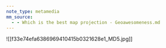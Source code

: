 ```yaml
---
note_type: metamedia
mm_source:
  - - Which is the best map projection - Geoawesomeness.md
---
```


![[f33e74efa6386969410415b0321628e1_MD5.jpg]]


